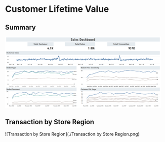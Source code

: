 # Customer Lifetime Value

## Summary
![Summary](./Summary.png)

## Transaction by Store Region
![Transaction by Store Region](./Transaction by Store Region.png)
